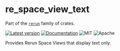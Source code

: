 # re_space_view_text

Part of the [`rerun`](https://github.com/rerun-io/rerun) family of crates.

[![Latest version](https://img.shields.io/crates/v/re_space_view_text.svg)](https://crates.io/crates/re_space_view_text)
[![Documentation](https://docs.rs/re_space_view_text/badge.svg)](https://docs.rs/re_space_view_text)
![MIT](https://img.shields.io/badge/license-MIT-blue.svg)
![Apache](https://img.shields.io/badge/license-Apache-blue.svg)

Provides Rerun Space Views that display text only.
